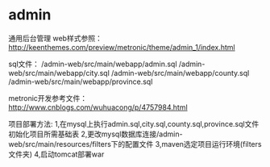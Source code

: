 # admin
通用后台管理
web样式参照：
http://keenthemes.com/preview/metronic/theme/admin_1/index.html

sql文件：
/admin-web/src/main/webapp/admin.sql
/admin-web/src/main/webapp/city.sql
/admin-web/src/main/webapp/county.sql
/admin-web/src/main/webapp/province.sql

metronic开发参考文件：
http://www.cnblogs.com/wuhuacong/p/4757984.html

项目部署方法:
1,在mysql上执行admin.sql,city.sql,county.sql,province.sql文件初始化项目所需基础表
2,更改mysql数据库连接/admin-web/src/main/resources/filters下的配置文件
3,maven选定项目运行环境(filters文件夹)
4,启动tomcat部署war